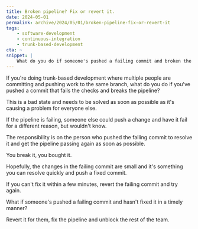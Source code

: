 ```yaml
---
title: Broken pipeline? Fix or revert it.
date: 2024-05-01
permalink: archive/2024/05/01/broken-pipeline-fix-or-revert-it
tags:
    - software-development
    - continuous-integration
    - trunk-based-development
cta: ~
snippet: |
    What do you do if someone's pushed a failing commit and broken the CI pipeline?
---
```


If you're doing trunk-based development where multiple people are committing and pushing work to the same branch, what do you do if you've pushed a commit that fails the checks and breaks the pipeline?

This is a bad state and needs to be solved as soon as possible as it's causing a problem for everyone else.

If the pipeline is failing, someone else could push a change and have it fail for a different reason, but wouldn't know.

The responsibility is on the person who pushed the failing commit to resolve it and get the pipeline passing again as soon as possible.

You break it, you bought it.

Hopefully, the changes in the failing commit are small and it's something you can resolve quickly and push a fixed commit.

If you can't fix it within a few minutes, revert the failing commit and try again.

What if someone's pushed a failing commit and hasn't fixed it in a timely manner?

Revert it for them, fix the pipeline and unblock the rest of the team.

